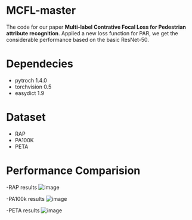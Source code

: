 # MCFL-master
The code for our paper **Multi-label Contrative Focal Loss for Pedestrian attribute recognition**. Applied a new loss function for PAR, we get the considerable performance based on the basic ResNet-50.
# Dependecies
- pytroch 1.4.0
- torchvision 0.5
- easydict 1.9
# Dataset
- RAP
- PA100K
- PETA
# Performance Comparision
-RAP results
![image](https://github.com/zxqsmall/MCFL-master/blob/master/RAP-results.png)

-PA100k results
![image](https://github.com/zxqsmall/MCFL-master/blob/master/PA100k-results.png)

-PETA results
![image](https://github.com/zxqsmall/MCFL-master/blob/master/PETA-results.png)
